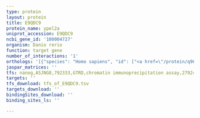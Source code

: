 ```yaml
---
type: protein
layout: protein
title: E9QDC9
protein_name: ypel2a
uniprot_accession: E9QDC9
ncbi_gene_id: '100004727'
organism: Danio rerio
function: target gene
number_of_interactions: '1'
orthologs: '[{"species": "Homo sapiens", "id": ["<a href=\"/protein/q96qa6\">Q96QA6</a>", "<a href=\"/protein/o60688\">O60688</a>"]}, {"species": "Mus musculus", "id": ["<a href=\"/protein/q65z95\">Q65Z95</a>", "A0A338P792"]}, {"species": "Rattus norvegicus", "id": ["D4A9Y3"]}, {"species": "Drosophila melanogaster", "id": ["<a href=\"/protein/q9w2x7\">Q9W2X7</a>"]}, {"species": "Caenorhabditis elegans", "id": ["<a href=\"/protein/q9u3g6\">Q9U3G6</a>"]}, {"species": "Saccharomyces cerevisiae", "id": ["<a href=\"/protein/p38191\">P38191</a>"]}]'
jaspar_matrices: ''
tfs: nanog,A5JNG8,792333,GTRD,chromatin immunoprecipitation assay,27924024%5Buid%5D,No
targets: ''
tfs_download: tfs_of_E9QDC9.tsv
targets_download: ''
bindingSites_download: ''
binding_sites_ls: ''

---
```

